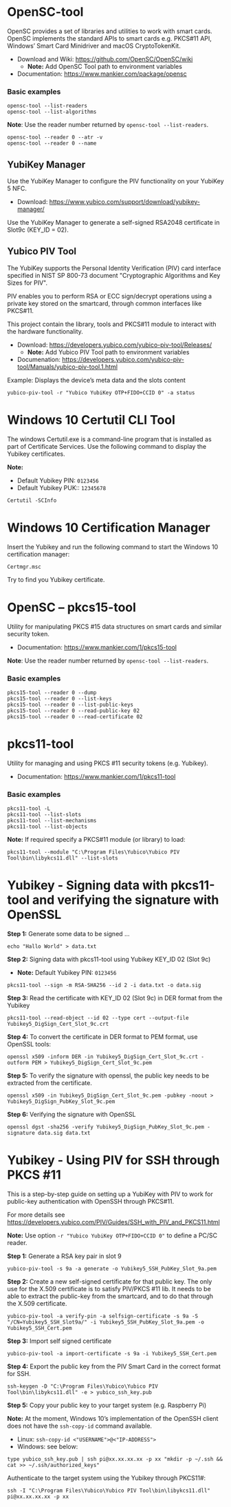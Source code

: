 # OpenSC-tool
OpenSC provides a set of libraries and utilities to work with smart cards. 
OpenSC implements the standard APIs to smart cards e.g.
PKCS#11 API, Windows’ Smart Card Minidriver and macOS CryptoTokenKit.

- Download and Wiki: https://github.com/OpenSC/OpenSC/wiki
  - **Note:** Add OpenSC Tool path to environment variables
- Documentation: https://www.mankier.com/package/opensc 

### Basic examples
```
opensc-tool --list-readers
opensc-tool --list-algorithms
```
**Note**: Use the reader number returned by ```opensc-tool --list-readers```.
```
opensc-tool --reader 0 --atr -v
opensc-tool --reader 0 --name
```
## YubiKey Manager
Use the YubiKey Manager to configure the PIV functionality on your YubiKey 5 NFC.
- Download: https://www.yubico.com/support/download/yubikey-manager/

Use the YubiKey Manager to generate a self-signed RSA2048 certificate in Slot9c (KEY_ID = 02).

## Yubico PIV Tool
The YubiKey supports the Personal Identity Verification (PIV) card interface specified in NIST SP 800-73 document "Cryptographic Algorithms and Key Sizes for PIV". 

PIV enables you to perform RSA or ECC sign/decrypt operations using a private key stored on the smartcard, through common interfaces like PKCS#11.
 
This project contain the library, tools and PKCS#11 module to interact with the hardware functionality.

- Download: https://developers.yubico.com/yubico-piv-tool/Releases/
  - **Note:** Add Yubico PIV Tool path to environment variables
- Documenation: https://developers.yubico.com/yubico-piv-tool/Manuals/yubico-piv-tool.1.html 

Example: Displays the device’s meta data and the slots content
```
yubico-piv-tool -r "Yubico YubiKey OTP+FIDO+CCID 0" -a status
```
#  Windows 10 Certutil CLI Tool
The windows Certutil.exe is a command-line program that is installed as part of Certificate Services. Use the following command to display the Yubikey certificates. 

**Note:** 
- Default Yubikey PIN: `0123456`
- Default Yubikey PUK:: `12345678`

```
Certutil -SCInfo
```

# Windows 10 Certification Manager
Insert the Yubikey and run the following command to start the Windows 10 certification manager:

```
Certmgr.msc
```
Try to find you Yubikey certificate.

# OpenSC – pkcs15-tool
Utility for manipulating PKCS #15 data structures on smart cards and similar security token. 

- Documentation: https://www.mankier.com/1/pkcs15-tool

**Note**: Use the reader number returned by ```opensc-tool --list-readers```.

### Basic examples
```
pkcs15-tool --reader 0 --dump
pkcs15-tool --reader 0 --list-keys
pkcs15-tool --reader 0 --list-public-keys
pkcs15-tool --reader 0 --read-public-key 02
pkcs15-tool --reader 0 --read-certificate 02
```

# pkcs11-tool
Utility for managing and using PKCS #11 security tokens (e.g. Yubikey).

- Documentation: https://www.mankier.com/1/pkcs11-tool

### Basic examples
```
pkcs11-tool -L
pkcs11-tool --list-slots
pkcs11-tool --list-mechanisms
pkcs11-tool --list-objects
```
**Note:** If required specify a PKCS#11 module (or library) to load:
```
pkcs11-tool --module "C:\Program Files\Yubico\Yubico PIV Tool\bin\libykcs11.dll" --list-slots
```

# Yubikey - Signing data with pkcs11-tool and verifying the signature with OpenSSL
**Step 1:** Generate some data to be signed ...
```
echo "Hallo World" > data.txt
```
   
**Step 2:** Signing data with pkcs11-tool using Yubikey KEY_ID 02 (Slot 9c)
- **Note:**  Default Yubikey PIN: `0123456`

```
pkcs11-tool --sign -m RSA-SHA256 --id 2 -i data.txt -o data.sig
```


**Step 3:** Read the certificate with KEY_ID 02 (Slot 9c) in DER format from the Yubikey 
```
pkcs11-tool --read-object --id 02 --type cert --output-file Yubikey5_DigSign_Cert_Slot_9c.crt
```	


**Step 4:** To convert the certificate in DER format to PEM format, use OpenSSL tools:
```
openssl x509 -inform DER -in Yubikey5_DigSign_Cert_Slot_9c.crt -outform PEM > Yubikey5_DigSign_Cert_Slot_9c.pem
```


**Step 5:** To verify the signature with openssl, the public key needs to be extracted from the certificate.
```
openssl x509 -in Yubikey5_DigSign_Cert_Slot_9c.pem -pubkey -noout > Yubikey5_DigSign_PubKey_Slot_9c.pem
```

**Step 6:** Verifying the signature with OpenSSL
```
openssl dgst -sha256 -verify Yubikey5_DigSign_PubKey_Slot_9c.pem -signature data.sig data.txt
```


# Yubikey - Using PIV for SSH through PKCS #11

This is a step-by-step guide on setting up a YubiKey with PIV to work
for public-key authentication with OpenSSH through PKCS#11.

For more details see https://developers.yubico.com/PIV/Guides/SSH_with_PIV_and_PKCS11.html

**Note:** Use option ```-r "Yubico YubiKey OTP+FIDO+CCID 0"``` to define a PC/SC reader. 


**Step 1:** Generate a RSA key pair in slot 9
```
yubico-piv-tool -s 9a -a generate -o Yubikey5_SSH_PubKey_Slot_9a.pem
```
**Step 2:** Create a new self-signed certificate for that public key.
The only use for the X.509 certificate is to satisfy PIV/PKCS #11 lib. It needs to be able to extract the public-key from the smartcard, and to do that through the X.509 certificate.
```
yubico-piv-tool -a verify-pin -a selfsign-certificate -s 9a -S "/CN=Yubikey5_SSH_Slot9a/" -i Yubikey5_SSH_PubKey_Slot_9a.pem -o Yubikey5_SSH_Cert.pem
```

**Step 3:** Import self signed certificate
```
yubico-piv-tool -a import-certificate -s 9a -i Yubikey5_SSH_Cert.pem
```

**Step 4:** Export the public key from the PIV Smart Card in the correct format for SSH.
```
ssh-keygen -D "C:\Program Files\Yubico\Yubico PIV Tool\bin\libykcs11.dll" -e > yubico_ssh_key.pub
```

**Step 5:** Copy your public key to your target system (e.g. Raspberry Pi)

**Note:** At the moment, Windows 10’s implementation of the OpenSSH client does not have the ```ssh-copy-id``` command available.
- Linux: ```ssh-copy-id <"USERNAME">@<"IP-ADDRESS">```
- Windows: see below:
```
type yubico_ssh_key.pub | ssh pi@xx.xx.xx.xx -p xx "mkdir -p ~/.ssh && cat >> ~/.ssh/authorized_keys"
```

Authenticate to the target system using the Yubikey through PKCS11#:
```
ssh -I "C:\Program Files\Yubico\Yubico PIV Tool\bin\libykcs11.dll" pi@xx.xx.xx.xx -p xx
```

